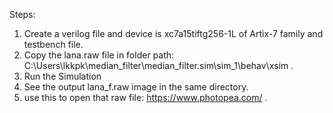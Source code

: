 Steps:

1. Create a verilog file and device is xc7a15tiftg256-1L of Artix-7 family and testbench file.
2. Copy the lana.raw file in folder path: C:\Users\lkkpk\median_filter\median_filter.sim\sim_1\behav\xsim .
3. Run the Simulation
4. See the output lana_f.raw image in the same directory.
5. use this to open that raw file: https://www.photopea.com/ .

   
